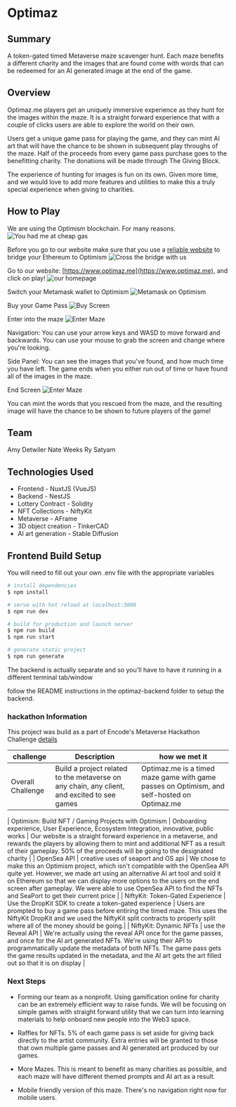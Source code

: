 # Optimaz #

## Summary ##

A token-gated timed Metaverse maze scavenger hunt. Each maze benefits a different charity and the images that are found come with words that can be redeemed for an AI generated image at the end of the game. 



## Overview ##
Optimaz.me players get an uniquely immersive experience as they hunt for the images within the maze. It is a straight forward experience that with a couple of clicks users are able to explore the world on their own.

Users get a unique game pass for playing the game, and they can mint AI art that will have the chance to be shown in subsequent play throughs of the maze. Half of the proceeds from every game pass purchase goes to the benefitting charity. The donations will be made through The Giving Block.

The experience of hunting for images is fun on its own. Given more time, and we would love to add more features and utilities to make this a truly special experience when giving to charities.

## How to Play ##
We are using the Optimism blockchain. For many reasons.
![You had me at cheap gas](https://www.optimaz.me/memes/cheap_gas.png)

Before you go to our website make sure that you use a [reliable website](https://app.optimism.io/bridge/deposit) to bridge your Ethereum to Optimism
![Cross the bridge with us](https://www.optimaz.me/memes/crossing_bridge.png)

Go to our website: [https://www.optimaz.me](https://www.optimaz.me), and click on play!
![our homepage](https://www.optimaz.me/memes/homepage.png)

Switch your Metamask wallet to Optimism
![Metamask on Optimism](https://www.optimaz.me/memes/metamask.png)

Buy your Game Pass
![Buy Screen](https://www.optimaz.me/memes/buy_pass.png)

Enter into the maze
![Enter Maze](https://www.optimaz.me/memes/enter_maze.png)

Navigation: You can use your arrow keys and WASD to move forward and backwards. You can use your mouse to grab the screen and change where you're looking.

Side Panel: You can see the images that you've found, and how much time you have left. The game ends when you either run out of time or have found all of the images in the maze.

End Screen
![Enter Maze](https://www.optimaz.me/memes/congratulations.png)

You can mint the words that you rescued from the maze, and the resulting image will have the chance to be shown to future players of the game!

## Team ##

Amy Detwiler
Nate Weeks
Ry
Satyam


## Technologies Used

* Frontend - NuxtJS (VueJS)
* Backend - NestJS
* Lottery Contract - Solidity
* NFT Collections - NiftyKit
* Metaverse - AFrame
* 3D object creation - TinkerCAD
* AI art generation - Stable Diffusion



## Frontend Build Setup

You will need to fill out your own .env file with the appropriate variables

```bash
# install dependencies
$ npm install

# serve with hot reload at localhost:3000
$ npm run dev

# build for production and launch server
$ npm run build
$ npm run start

# generate static project
$ npm run generate

```

The backend is actually separate and so you'll have to have it running in a different terminal tab/window

follow the README instructions in the optimaz-backend folder to setup the backend.

### hackathon Information
This project was build as a part of Encode's Metaverse Hackathon Challenge [details](https://encodeclub.notion.site/30f747c055eb4e5f935d46b595150e0b?v=97eb36e8fa2e4440bd0bb2db48e7527a)

| challenge | Description | how we met it |
| ----------- | ----------- | ----------- |
| Overall Challenge | Build a project related to the metaverse on any chain, any client, and excited to see games  | Optimaz.me is a timed maze game with game passes on Optimism, and self-hosted on Optimaz.me|
| 
Optimism:
Build NFT / Gaming Projects with Optimism | Onboarding experience, User Experience, Ecosystem Integration, innovative, public works | Our website is a straight forward experience in a metaverse, and rewards the players by allowing them to mint and additional NFT as a result of their gameplay. 50% of the proceeds will be going to the designated charity |
| OpenSea API | creative uses of seaport and OS api | We chose to make this an Optimism project, which isn't compatible with the OpenSea API quite yet. However, we made art using an alternative AI art tool and sold it on Ethereum so that we can display more options to the users on the end screen after gameplay. We were able to use OpenSea API to find the NFTs and SeaPort to get their current price |
| NiftyKit: Token-Gated Experience | Use the DropKit SDK to create a token-gated experience | Users are prompted to buy a game pass before entiring the timed maze. This uses the NiftyKit DropKit and we used the NiftyKit split contracts to properly split where all of the money should be going.|
| NiftyKit: Dynamic NFTs | use the Reveal API | We're actually using the reveal API once for the game passes, and once for the AI art generated NFTs. We're using their API to programmatically update the metadata of both NFTs. The game pass gets the game results updated in the metadata, and the AI art gets the art filled out so that it is on display |


### Next Steps

- Forming our team as a nonprofit. Using gamification online for charity can be an extremely efficient way to raise funds. We will be focusing on simple games with straight forward utility that we can turn into learning materials to help onboard new people into the Web3 space.

- Raffles for NFTs. 5% of each game pass is set aside for giving back directly to the artist community. Extra entries will be granted to those that own multiple game passes and AI generated art produced by our games.

- More Mazes. This is meant to benefit as many charities as possible, and each maze will have different themed prompts and AI art as a result.

- Mobile friendly version of this maze. There's no navigation right now for mobile users.